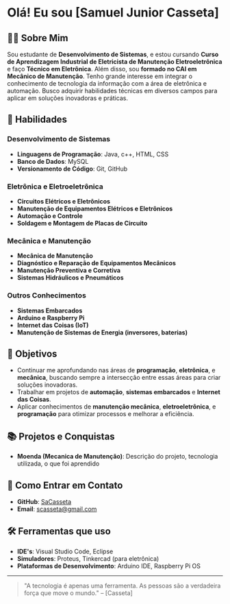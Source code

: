 
# Olá! Eu sou [Samuel Junior Casseta]

## 👨‍🎓 Sobre Mim

Sou estudante de **Desenvolvimento de Sistemas**, e estou cursando **Curso de Aprendizagem Industrial de Eletricista de Manutenção Eletroeletrônica** e faço **Técnico em Eletrônica**. Além disso, sou **formado no CAI em Mecânico de Manutenção**. Tenho grande interesse em integrar o conhecimento de tecnologia da informação com a área de eletrônica e automação. Busco adquirir habilidades técnicas em diversos campos para aplicar em soluções inovadoras e práticas.

## 🚀 Habilidades

### Desenvolvimento de Sistemas
- **Linguagens de Programação**: Java, c++, HTML, CSS
- **Banco de Dados**: MySQL
- **Versionamento de Código**: Git, GitHub

### Eletrônica e Eletroeletrônica
- **Circuitos Elétricos e Eletrônicos**
- **Manutenção de Equipamentos Elétricos e Eletrônicos**
- **Automação e Controle**
- **Soldagem e Montagem de Placas de Circuito**

### Mecânica e Manutenção
- **Mecânica de Manutenção**
- **Diagnóstico e Reparação de Equipamentos Mecânicos**
- **Manutenção Preventiva e Corretiva**
- **Sistemas Hidráulicos e Pneumáticos**

### Outros Conhecimentos
- **Sistemas Embarcados**
- **Arduino e Raspberry Pi**
- **Internet das Coisas (IoT)**
- **Manutenção de Sistemas de Energia (inversores, baterias)**

## 🎯 Objetivos
- Continuar me aprofundando nas áreas de **programação**, **eletrônica**, e **mecânica**, buscando sempre a intersecção entre essas áreas para criar soluções inovadoras.
- Trabalhar em projetos de **automação**, **sistemas embarcados** e **Internet das Coisas**.
- Aplicar conhecimentos de **manutenção mecânica**, **eletroeletrônica**, e **programação** para otimizar processos e melhorar a eficiência.

## 📚 Projetos e Conquistas
- **Moenda (Mecanica de Manutenção)**: Descrição do projeto, tecnologia utilizada, o que foi aprendido

## 💬 Como Entrar em Contato
- **GitHub**: [SaCasseta](#)
- **Email**: scasseta@gmail.com

## 🛠 Ferramentas que uso
- **IDE's**: Visual Studio Code, Eclipse
- **Simuladores**: Proteus, Tinkercad (para eletrônica)
- **Plataformas de Desenvolvimento**: Arduino IDE, Raspberry Pi OS

---

> "A tecnologia é apenas uma ferramenta. As pessoas são a verdadeira força que move o mundo." – [Casseta]
